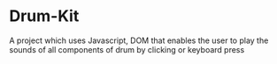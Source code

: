 # Drum-Kit
A project which uses Javascript, DOM that enables the user to play the sounds of all components of drum by clicking or keyboard press
